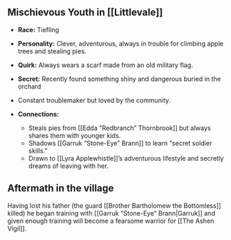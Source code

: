 ## Mischievous Youth in [[Littlevale]]

- **Race:** Tiefling
- **Personality:** Clever, adventurous, always in trouble for climbing apple trees and stealing pies.
- **Quirk:** Always wears a scarf made from an old military flag.
- **Secret:** Recently found something shiny and dangerous buried in the orchard

- Constant troublemaker but loved by the community.
- **Connections:**
    - Steals pies from [[Edda “Redbranch” Thornbrook]] but always shares them with younger kids.
    - Shadows [[Garruk “Stone-Eye” Brann]] to learn “secret soldier skills.”
    - Drawn to [[Lyra Applewhistle]]’s adventurous lifestyle and secretly dreams of leaving with her.

## Aftermath in the village
Having lost his father (the guard [[Brother Bartholomew the Bottomless]] killed) he began training with [[Garruk “Stone-Eye” Brann|Garruk]] and given enough training will become a fearsome warrior for [[The Ashen Vigil]].
